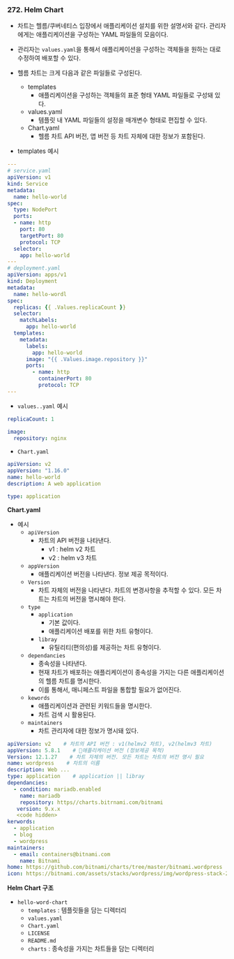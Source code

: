 ### 272. Helm Chart
- 차트는 헬름/쿠버네티스 입장에서 애플리케이션 설치를 위한 설명서와 같다. 관리자에게는 애플리케이션을 구성하는 YAML 파일들의 모음이다. 
- 관리자는 `values.yaml`을 통해서 애플리케이션을 구성하는 객체들을 원하는 대로 수정하여 배포할 수 있다.

- 헬름 차트는 크게 다음과 같은 파일들로 구성된다.
	- templates
		- 애플리케이션을 구성하는 객체들의 표준 형태 YAML 파일들로 구성돼 있다. 
	- values.yaml
		- 템플릿 내 YAML 파일들의 설정을 매개변수 형태로 편집할 수 있다.
	- Chart.yaml
		- 헬름 차트 API 버전, 앱 버전 등 차트 자체에 대한 정보가 포함된다.

- templates 예시
```yaml
---
# service.yaml
apiVersion: v1
kind: Service
metadata:
  name: hello-world
spec:
  type: NodePort
  ports:
  - name: http
    port: 80
    targetPort: 80
    protocol: TCP
  selector:
    app: hello-world
---
# deployment.yaml
apiVersion: apps/v1
kind: Deployment
metadata:
  name: hello-wordl
spec:
  replicas: {{ .Values.replicaCount }}
  selector:
    matchLabels:
      app: hello-world
  templates:
    metadata:
      labels:
        app: hello-world
      image: "{{ .Values.image.repository }}"
      ports:
        - name: http
          containerPort: 80
          protocol: TCP
---
```

- `values..yaml` 예시
```yaml
replicaCount: 1

image:
  repository: nginx
```

- `Chart.yaml`
```yaml
apiVersion: v2
appVersion: "1.16.0"
name: hello-world
description: A web application

type: application
```


**Chart.yaml**
- 예시
	- `apiVersion` 
		- 차트의 API 버전을 나타낸다.
			- v1 : helm v2 차트
			- v2 : helm v3 차트
	- `appVersion`
		- 애플리케이션 버전을 나타낸다. 정보 제공 목적이다.
	- `Version` 
		- 차트 자체의 버전을 나타낸다. 차트의 변경사항을 추적할 수 있다. 모든 차트는 차트의 버전을 명시해야 한다.
	- `type`
		- `application`
			- 기본 값이다. 
			- 애플리케이션 배포를 위한 차트 유형이다.
		- `libray`
			- 유틸리티(편의성)를 제공하는 차트 유형이다.
	- `dependancies`
		- 종속성을 나타낸다.
		- 현재 차트가 배포하는 애플리케이션이 종속성을 가지는 다른 애플리케이션의 헬름 차트를 명시한다.
		- 이를 통해서, 매니페스트 파일을 통합할 필요가 없어진다.
	- `kewords`
		- 애플리케이션과 관련된 키워드들을 명시한다.
		- 차트 검색 시 활용된다.
	- `maintainers`
		- 차트 관리자에 대한 정보가 명시돼 있다.
```yaml
apiVersion: v2    # 차트의 API 버전 : v1(helmv2 차트), v2(helmv3 차트)
appVersion: 5.8.1    # 애플리케이션 버전 (정보제공 목적)
Version: 12.1.27    # 차트 자체의 버전. 모든 차트는 차트의 버전 명시 필요
name: wordpress    # 차트의 이름
description: Web ...    
type: application    # application || libray
dependancies:
  - condition: mariadb.enabled
    name: mariadb
    repository: https//charts.bitrnami.com/bitnami
   version: 9.x.x
   <code hidden>
kerwords:
  - application
  - blog
  - wordpress
maintainers:
  - email: containers@bitnami.com
    name: Bitnami
home: https://github.com/bitnami/charts/tree/master/bitnami.wordpress
icon: https://bitnami.com/assets/stacks/wordpress/img/wordpress-stack-220x234.png

```

**Helm Chart 구조**
- `hello-word-chart`
	- `templates` : 템플릿들을 담는 디렉터리
	- `values.yaml` 
	- `Chart.yaml`
	- `LICENSE`
	- `README.md`
	- `charts` : 종속성을 가지는 차트들을 담는 디렉터리